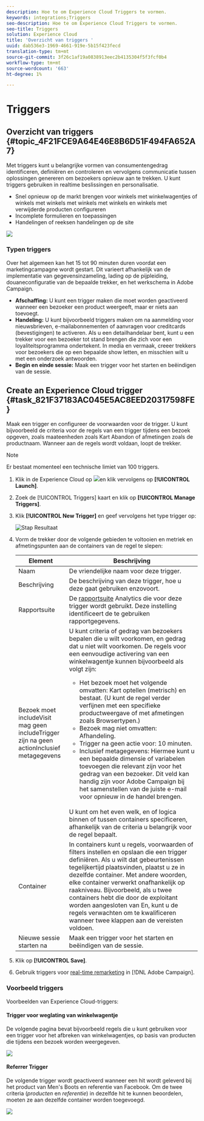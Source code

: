 ```yaml
---
description: Hoe te om Experience Cloud Triggers te vormen.
keywords: integrations;Triggers
seo-description: Hoe te om Experience Cloud Triggers te vormen.
seo-title: Triggers
solution: Experience Cloud
title: 'Overzicht van triggers '
uuid: dab536e3-1969-4661-919e-5b15f423fecd
translation-type: tm+mt
source-git-commit: 3f26c1af19a0838913eec2b4135304f5f3fcf0b4
workflow-type: tm+mt
source-wordcount: '663'
ht-degree: 1%

---
```



# Triggers

## Overzicht van triggers {#topic_4F21FCE9A64E46E8B6D51F494FA652A7}

Met triggers kunt u belangrijke vormen van consumentengedrag identificeren, definiëren en controleren en vervolgens communicatie tussen oplossingen genereren om bezoekers opnieuw aan te trekken. U kunt triggers gebruiken in realtime beslissingen en personalisatie.

* Snel opnieuw op de markt brengen voor winkels met winkelwagentjes of winkels met winkels met winkels met winkels en winkels met verwijderde producten configureren
* Incomplete formulieren en toepassingen
* Handelingen of reeksen handelingen op de site

![](assets/trigger-abandonment-2.png)

### Typen triggers

Over het algemeen kan het 15 tot 90 minuten duren voordat een marketingcampagne wordt gestart. Dit varieert afhankelijk van de implementatie van gegevensinzameling, lading op de pijpleiding, douaneconfiguratie van de bepaalde trekker, en het werkschema in Adobe Campaign.

* **Afschaffing:** U kunt een trigger maken die moet worden geactiveerd wanneer een bezoeker een product weergeeft, maar er niets aan toevoegt.
* **Handeling:** U kunt bijvoorbeeld triggers maken om na aanmelding voor nieuwsbrieven, e-mailabonnementen of aanvragen voor creditcards (bevestigingen) te activeren. Als u een detailhandelaar bent, kunt u een trekker voor een bezoeker tot stand brengen die zich voor een loyaliteitsprogramma ondertekent. In media en vermaak, creeer trekkers voor bezoekers die op een bepaalde show letten, en misschien wilt u met een onderzoek antwoorden.
* **Begin en einde sessie:** Maak een trigger voor het starten en beëindigen van de sessie.

## Create an Experience Cloud trigger {#task_821F37183AC045E5AC8EED20317598FE}

Maak een trigger en configureer de voorwaarden voor de trigger. U kunt bijvoorbeeld de criteria voor de regels van een trigger tijdens een bezoek opgeven, zoals maateenheden zoals Kart Abandon of afmetingen zoals de productnaam. Wanneer aan de regels wordt voldaan, loopt de trekker.

>[!NOTE]
>
>Er bestaat momenteel een technische limiet van 100 triggers.

1. Klik in de Experience Cloud op ![](assets/menu-icon.png)en klik vervolgens op **[!UICONTROL Launch]**.
2. Zoek de [!UICONTROL Triggers] kaart en klik op **[!UICONTROL Manage Triggers]**.
3. Klik **[!UICONTROL New Trigger]** en geef vervolgens het type trigger op:

   ![Stap Resultaat](assets/add-trigger.png)

4. Vorm de trekker door de volgende gebieden te voltooien en metriek en afmetingspunten aan de containers van de regel te slepen:

   | Element | Beschrijving |
   |--- |--- |
   | Naam | De vriendelijke naam voor deze trigger. |
   | Beschrijving | De beschrijving van deze trigger, hoe u deze gaat gebruiken enzovoort. |
   | Rapportsuite | De [rapportsuite](https://docs.adobe.com/content/help/en/analytics/implementation/analytics-basics/ref-reports-report-suites.html) Analytics die voor deze trigger wordt gebruikt. Deze instelling identificeert de te gebruiken rapportgegevens. |
   | Bezoek moet<br>includeVisit mag geen<br>includeTrigger zijn na geen<br>actionInclusief metagegevens | U kunt criteria of gedrag van bezoekers bepalen die u wilt voorkomen, en gedrag dat u niet wilt voorkomen.  De regels voor een eenvoudige activering van een winkelwagentje kunnen bijvoorbeeld als volgt zijn:<ul><li>Het bezoek moet het volgende omvatten:  Kart optellen (metrisch) en bestaat. (U kunt de regel verder verfijnen met een specifieke productweergave of met afmetingen zoals Browsertypen.)</li><li>Bezoek mag niet omvatten:  Afhandeling.</li><li>Trigger na geen actie voor:  10 minuten.</li><li>Inclusief metagegevens: Hiermee kunt u een bepaalde dimensie of variabelen toevoegen die relevant zijn voor het gedrag van een bezoeker. Dit veld kan handig zijn voor Adobe Campaign bij het samenstellen van de juiste e-mail voor opnieuw in de handel brengen.</li></ul><br>U kunt om het even welk, en of logica binnen of tussen containers specificeren, afhankelijk van de criteria u belangrijk voor de regel bepaalt. |
   | Container | In containers kunt u regels, voorwaarden of filters instellen en opslaan die een trigger definiëren. Als u wilt dat gebeurtenissen tegelijkertijd plaatsvinden, plaatst u ze in dezelfde container. Met andere woorden, elke container verwerkt onafhankelijk op raakniveau.  Bijvoorbeeld, als u twee containers hebt die door de exploitant worden aangesloten van En, kunt u de regels verwachten om te kwalificeren wanneer twee klappen aan de vereisten voldoen. |
   | Nieuwe sessie starten na | Maak een trigger voor het starten en beëindigen van de sessie. |

5. Klik op **[!UICONTROL Save]**.
6. Gebruik triggers voor [real-time remarketing](https://docs.adobe.com/content/help/en/campaign-standard/using/integrating-with-adobe-cloud/working-with-campaign-and-triggers/about-adobe-experience-cloud-triggers.html) in [!DNL Adobe Campaign].

### Voorbeeld triggers

Voorbeelden van Experience Cloud-triggers:

#### Trigger voor weglating van winkelwagentje

De volgende pagina bevat bijvoorbeeld regels die u kunt gebruiken voor een trigger voor het afbreken van winkelwagentjes, op basis van producten die tijdens een bezoek worden weergegeven.

![](assets/abandonment-trigger.png)

#### Referrer Trigger

De volgende trigger wordt geactiveerd wanneer een hit wordt geleverd bij het product van Men&#39;s Boots en referentie van Facebook. Om de twee criteria (*producten* en *referentie*) in dezelfde hit te kunnen beoordelen, moeten ze aan dezelfde container worden toegevoegd.

![](assets/fb-boots-promo.png)
